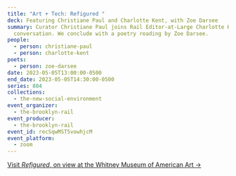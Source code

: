 ```yaml
---
title: "Art + Tech: Refigured "
deck: Featuring Christiane Paul and Charlotte Kent, with Zoe Darsee
summary: Curator Christiane Paul joins Rail Editor-at-Large Charlotte Kent for a
  conversation. We conclude with a poetry reading by Zoe Darsee.
people:
  - person: christiane-paul
  - person: charlotte-kent
poets:
  - person: zoe-darsee
date: 2023-05-05T13:00:00-0500
end_date: 2023-05-05T14:30:00-0500
series: 804
collections:
  - the-new-social-environment
event_organizer:
  - the-brooklyn-rail
event_producer:
  - the-brooklyn-rail
event_id: recSqwMST5vowhjcM
event_platform:
  - zoom
---
```

[V﻿isit *Refigured*, on view at the Whitney Museum of American Art →](https://whitney.org/exhibitions/refigured)